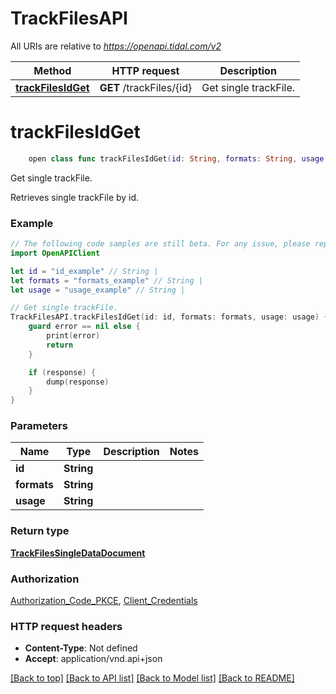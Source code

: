 # TrackFilesAPI

All URIs are relative to *https://openapi.tidal.com/v2*

Method | HTTP request | Description
------------- | ------------- | -------------
[**trackFilesIdGet**](TrackFilesAPI.md#trackfilesidget) | **GET** /trackFiles/{id} | Get single trackFile.


# **trackFilesIdGet**
```swift
    open class func trackFilesIdGet(id: String, formats: String, usage: String, completion: @escaping (_ data: TrackFilesSingleDataDocument?, _ error: Error?) -> Void)
```

Get single trackFile.

Retrieves single trackFile by id.

### Example
```swift
// The following code samples are still beta. For any issue, please report via http://github.com/OpenAPITools/openapi-generator/issues/new
import OpenAPIClient

let id = "id_example" // String | 
let formats = "formats_example" // String | 
let usage = "usage_example" // String | 

// Get single trackFile.
TrackFilesAPI.trackFilesIdGet(id: id, formats: formats, usage: usage) { (response, error) in
    guard error == nil else {
        print(error)
        return
    }

    if (response) {
        dump(response)
    }
}
```

### Parameters

Name | Type | Description  | Notes
------------- | ------------- | ------------- | -------------
 **id** | **String** |  | 
 **formats** | **String** |  | 
 **usage** | **String** |  | 

### Return type

[**TrackFilesSingleDataDocument**](TrackFilesSingleDataDocument.md)

### Authorization

[Authorization_Code_PKCE](../README.md#Authorization_Code_PKCE), [Client_Credentials](../README.md#Client_Credentials)

### HTTP request headers

 - **Content-Type**: Not defined
 - **Accept**: application/vnd.api+json

[[Back to top]](#) [[Back to API list]](../README.md#documentation-for-api-endpoints) [[Back to Model list]](../README.md#documentation-for-models) [[Back to README]](../README.md)


